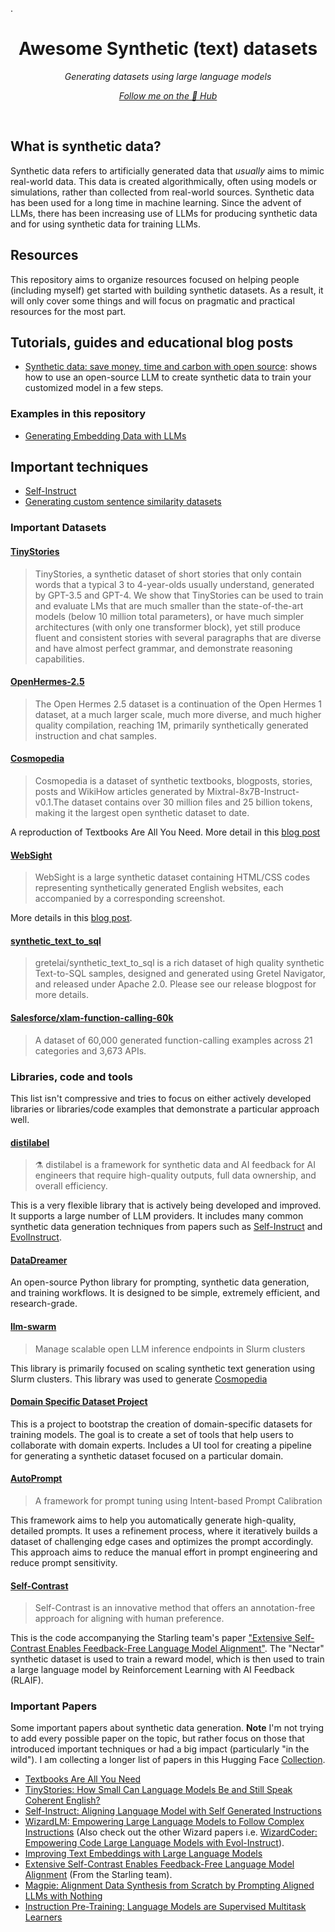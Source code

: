 .<div align="center">
  <h1>Awesome Synthetic (text) datasets </h1>
   <p><em>Generating datasets using large language models</em></p>
   <p><em><a href="https://huggingface.co/davanstrien">Follow me on the 🤗 Hub</a></em></p>
</div>
<br/>

## What is synthetic data?

Synthetic data refers to artificially generated data that _usually_ aims to mimic real-world data. This data is created algorithmically, often using models or simulations, rather than collected from real-world sources. Synthetic data has been used for a long time in machine learning. Since the advent of LLMs, there has been increasing use of LLMs for producing synthetic data and for using synthetic data for training LLMs.

## Resources

This repository aims to organize resources focused on helping people (including myself) get started with building synthetic datasets. As a result, it will only cover some things and will focus on pragmatic and practical resources for the most part.

## Tutorials, guides and educational blog posts

- [Synthetic data: save money, time and carbon with open source](https://huggingface.co/blog/synthetic-data-save-costs): shows how to use an open-source LLM to create synthetic data to train your customized model in a few steps.

### Examples in this repository 

- [Generating Embedding Data with LLMs](examples/embedding-datasets)

## Important techniques

- [Self-Instruct](techniques/self_instruct/README.md)
- [Generating custom sentence similarity datasets](techniques/similarity-datasets/description_based_similarity.ipynb)

### Important Datasets

#### [TinyStories](https://huggingface.co/datasets/roneneldan/TinyStories)

> TinyStories, a synthetic dataset of short stories that only contain words that a typical 3 to 4-year-olds usually understand, generated by GPT-3.5 and GPT-4. We show that TinyStories can be used to train and evaluate LMs that are much smaller than the state-of-the-art models (below 10 million total parameters), or have much simpler architectures (with only one transformer block), yet still produce fluent and consistent stories with several paragraphs that are diverse and have almost perfect grammar, and demonstrate reasoning capabilities.

#### [OpenHermes-2.5](https://huggingface.co/datasets/teknium/OpenHermes-2.5)

> The Open Hermes 2.5 dataset is a continuation of the Open Hermes 1 dataset, at a much larger scale, much more diverse, and much higher quality compilation, reaching 1M, primarily synthetically generated instruction and chat samples.

#### [Cosmopedia](https://huggingface.co/datasets/HuggingFaceTB/cosmopedia)

> Cosmopedia is a dataset of synthetic textbooks, blogposts, stories, posts and WikiHow articles generated by Mixtral-8x7B-Instruct-v0.1.The dataset contains over 30 million files and 25 billion tokens, making it the largest open synthetic dataset to date.

A reproduction of Textbooks Are All You Need. More detail in this [blog post](https://huggingface.co/blog/cosmopedia)

#### [WebSight](https://huggingface.co/datasets/HuggingFaceM4/WebSight)

> WebSight is a large synthetic dataset containing HTML/CSS codes representing synthetically generated English websites, each accompanied by a corresponding screenshot.

More details in this [blog post](https://huggingface.co/blog/websight).

#### [synthetic_text_to_sql](https://huggingface.co/datasets/gretelai/synthetic_text_to_sql)

> gretelai/synthetic_text_to_sql is a rich dataset of high quality synthetic Text-to-SQL samples, designed and generated using Gretel Navigator, and released under Apache 2.0. Please see our release blogpost for more details.

#### [Salesforce/xlam-function-calling-60k](https://huggingface.co/datasets/Salesforce/xlam-function-calling-60k)

> A dataset of 60,000 generated function-calling examples across 21 categories and 3,673 APIs.

### Libraries, code and tools

This list isn't compressive and tries to focus on either actively developed libraries or libraries/code examples that demonstrate a particular approach well.

#### [distilabel](https://distilabel.argilla.io/latest/)

> ⚗️ distilabel is a framework for synthetic data and AI feedback for AI engineers that require high-quality outputs, full data ownership, and overall efficiency.

This is a very flexible library that is actively being developed and improved. It supports a large number of LLM providers. It includes many common synthetic data generation techniques from papers such as [Self-Instruct](https://distilabel.argilla.io/latest/reference/distilabel/steps/tasks/self_instruct/) and [EvolInstruct](https://distilabel.argilla.io/latest/api/steps/tasks/text_generation/#distilabel.steps.tasks.evol_instruct.base.EvolInstruct).

#### [DataDreamer](https://github.com/datadreamer-dev/DataDreamer)
An open-source Python library for prompting, synthetic data generation, and training workflows. It is designed to be simple, extremely efficient, and research-grade.

#### [llm-swarm](https://github.com/huggingface/llm-swarm)

> Manage scalable open LLM inference endpoints in Slurm clusters

This library is primarily focused on scaling synthetic text generation using Slurm clusters. This library was used to generate [Cosmopedia](https://github.com/davanstrien/awesome-synthetic-datasets?tab=readme-ov-file#cosmopedia)

#### [Domain Specific Dataset Project](https://github.com/huggingface/data-is-better-together/blob/main/domain-specific-datasets/README.md)

This is a project to bootstrap the creation of domain-specific datasets for training models. The goal is to create a set of tools that help users to collaborate with domain experts. Includes a UI tool for creating a pipeline for generating a synthetic dataset focused on a particular domain.

#### [AutoPrompt](https://github.com/Eladlev/AutoPrompt)

> A framework for prompt tuning using Intent-based Prompt Calibration

This framework aims to help you automatically generate high-quality, detailed prompts. It uses a refinement process, where it iteratively builds a dataset of challenging edge cases and optimizes the prompt accordingly. This approach aims to reduce the manual effort in prompt engineering and reduce prompt sensitivity.

#### [Self-Contrast](https://github.com/THUDM/Self-Contrast)

> Self-Contrast is an innovative method that offers an annotation-free approach for aligning with human preference.

This is the code accompanying the Starling team's paper ["Extensive Self-Contrast Enables Feedback-Free Language Model Alignment"](https://arxiv.org/abs/2404.00604v1).  The "Nectar" synthetic dataset is used to train a reward model, which is then used to train a large language model by Reinforcement Learning with AI Feedback (RLAIF).

### Important Papers

Some important papers about synthetic data generation. **Note** I'm not trying to add every possible paper on the topic, but rather focus on those that introduced important techniques or had a big impact (particularly "in the wild"). I am collecting a longer list of papers in this Hugging Face [Collection](https://huggingface.co/collections/davanstrien/synthetic-text-dataset-generation-6643aa29d216a196f31758a8).

- [Textbooks Are All You Need](https://huggingface.co/papers/2306.11644)
- [TinyStories: How Small Can Language Models Be and Still Speak Coherent English?](https://huggingface.co/papers/2305.07759)
- [Self-Instruct: Aligning Language Model with Self Generated Instructions](https://huggingface.co/papers/2212.10560)
- [WizardLM: Empowering Large Language Models to Follow Complex Instructions](https://huggingface.co/papers/2304.12244)
  (Also check out the other Wizard papers i.e. [WizardCoder: Empowering Code Large Language Models with Evol-Instruct](https://huggingface.co/papers/2306.08568)).
- [Improving Text Embeddings with Large Language Models](https://huggingface.co/papers/2401.00368)
- [Extensive Self-Contrast Enables Feedback-Free Language Model Alignment](https://arxiv.org/abs/2404.00604v1)
  (From the Starling team).
- [Magpie: Alignment Data Synthesis from Scratch by Prompting Aligned LLMs with Nothing](https://huggingface.co/papers/2406.08464)
- [Instruction Pre-Training: Language Models are Supervised Multitask Learners](https://huggingface.co/papers/2406.14491) 
